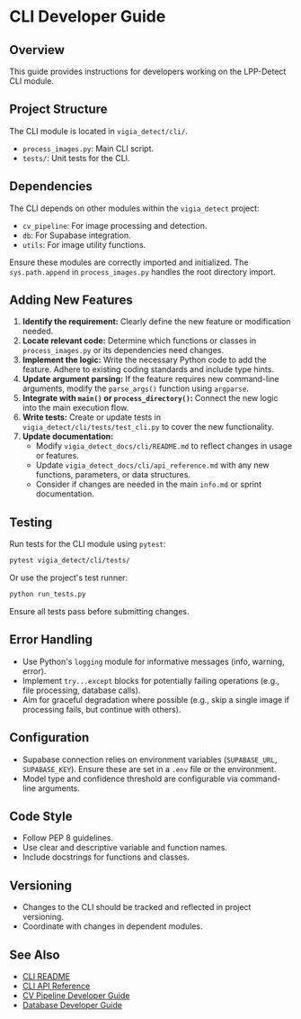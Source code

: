 # CLI Developer Guide

## Overview
This guide provides instructions for developers working on the LPP-Detect CLI module.

## Project Structure
The CLI module is located in `vigia_detect/cli/`.
- `process_images.py`: Main CLI script.
- `tests/`: Unit tests for the CLI.

## Dependencies
The CLI depends on other modules within the `vigia_detect` project:
- `cv_pipeline`: For image processing and detection.
- `db`: For Supabase integration.
- `utils`: For image utility functions.

Ensure these modules are correctly imported and initialized. The `sys.path.append` in `process_images.py` handles the root directory import.

## Adding New Features
1.  **Identify the requirement:** Clearly define the new feature or modification needed.
2.  **Locate relevant code:** Determine which functions or classes in `process_images.py` or its dependencies need changes.
3.  **Implement the logic:** Write the necessary Python code to add the feature. Adhere to existing coding standards and include type hints.
4.  **Update argument parsing:** If the feature requires new command-line arguments, modify the `parse_args()` function using `argparse`.
5.  **Integrate with `main()` or `process_directory()`:** Connect the new logic into the main execution flow.
6.  **Write tests:** Create or update tests in `vigia_detect/cli/tests/test_cli.py` to cover the new functionality.
7.  **Update documentation:**
    *   Modify `vigia_detect_docs/cli/README.md` to reflect changes in usage or features.
    *   Update `vigia_detect_docs/cli/api_reference.md` with any new functions, parameters, or data structures.
    *   Consider if changes are needed in the main `info.md` or sprint documentation.

## Testing
Run tests for the CLI module using `pytest`:
```bash
pytest vigia_detect/cli/tests/
```
Or use the project's test runner:
```bash
python run_tests.py
```
Ensure all tests pass before submitting changes.

## Error Handling
- Use Python's `logging` module for informative messages (info, warning, error).
- Implement `try...except` blocks for potentially failing operations (e.g., file processing, database calls).
- Aim for graceful degradation where possible (e.g., skip a single image if processing fails, but continue with others).

## Configuration
- Supabase connection relies on environment variables (`SUPABASE_URL`, `SUPABASE_KEY`). Ensure these are set in a `.env` file or the environment.
- Model type and confidence threshold are configurable via command-line arguments.

## Code Style
- Follow PEP 8 guidelines.
- Use clear and descriptive variable and function names.
- Include docstrings for functions and classes.

## Versioning
- Changes to the CLI should be tracked and reflected in project versioning.
- Coordinate with changes in dependent modules.

## See Also
- [CLI README](README.md)
- [CLI API Reference](api_reference.md)
- [CV Pipeline Developer Guide](../cv_pipeline/developer_guide.md)
- [Database Developer Guide](../db/developer_guide.md)
